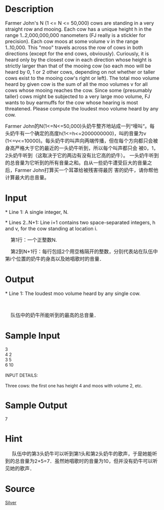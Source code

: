 
# Description

<div class="content"><p><span style="font-size: medium; ">Farmer John&#39;s N (1 &lt;= N &lt;= 50,000) cows are standing in a very straight row and mooing. Each cow has a unique height h in the range 1..2,000,000,000 nanometers (FJ really is a stickler for precision). Each cow moos at some volume v in the range 1..10,000. This &#34;moo&#34; travels across the row of cows in both directions (except for the end cows, obviously). Curiously, it is heard only by the closest cow in each direction whose height is strictly larger than that of the mooing cow (so each moo will be heard by 0, 1 or 2 other cows, depending on not whether or taller cows exist to the mooing cow&#39;s right or left).  The total moo volume heard by given cow is the sum of all the moo volumes v for all cows whose mooing reaches the cow. Since some (presumably taller) cows might be subjected to a very large moo volume, FJ wants to buy earmuffs for the cow whose hearing is most threatened. Please compute the loudest moo volume heard by any cow. </span></p>
<p></p>
<p><span style="font-size: medium; ">  Farmer John的N(1&lt;=N&lt;=50,000)头奶牛整齐地站成一列“嚎叫”。每头奶牛有一个确定的高度h(1&lt;=h&lt;=2000000000)，叫的音量为v (1&lt;=v&lt;=10000)。每头奶牛的叫声向两端传播，但在每个方向都只会被身高严格大于它的最近的一头奶牛听到，所以每个叫声都只会 被0，1，2头奶牛听到（这取决于它的两边有没有比它高的奶牛）。  一头奶牛听到的总音量为它听到的所有音量之和。自从一些奶牛遭受巨大的音量之后，Farmer John打算买一个耳罩给被残害得最厉 害的奶牛，请你帮他计算最大的总音量。</span></p></div>

# Input

<div class="content"><p><span style="font-size: medium; ">* Line 1: A single integer, N. </span></p>
<p><span style="font-size: medium; "> * Lines 2..N+1: Line i+1 contains two space-separated integers, h and         v, for the cow standing at location i.</span></p>
<p></p><p class="MsoNormal"><span style="font-size: medium; "><span lang="EN-US">    </span><span style="font-family: 宋体; ">第</span><span lang="EN-US">1</span><span style="font-family: 宋体; ">行：一个正整数</span><span lang="EN-US">N.</span></span></p>
<p class="MsoNormal"><span style="font-size: medium; "><span lang="EN-US">    </span><span style="font-family: 宋体; ">第</span><span lang="EN-US">2</span><span style="font-family: 宋体; ">到</span><span lang="EN-US">N+1</span><span style="font-family: 宋体; ">行：每行包括</span><span lang="EN-US">2</span><span style="font-family: 宋体; ">个用空格隔开的整数，分别代表站在队伍中第</span><span lang="EN-US">i</span><span style="font-family: 宋体; ">个位置的奶牛的身高以及她唱歌时的音量．</span></span></p>
<p></p></div>

# Output

<div class="content"><p><span style="font-size: medium; ">* Line 1: The loudest moo volume heard by any single cow.</span></p>
<p><span style="font-size: medium; "><br type="_moz"/>
</span></p>
<p><span style="font-size: medium; "><span lang="EN-US">    </span><span style="font-family: 宋体; ">队伍中的奶牛所能听到的最高的总音量．</span></span></p></div>

# Sample Input

<div class="content"><span class="sampledata">3<br/>
4 2<br/>
3 5<br/>
6 10<br/>
<br/>
INPUT DETAILS:<br/>
<br/>
Three cows: the first one has height 4 and moos with volume 2, etc.<br/>
</span></div>

# Sample Output

<div class="content"><span class="sampledata">7<br/>
</span></div>

# Hint

<div class="content"><p></p><p><span style="font-size: medium; "> </span><a id="fck_paste_padding"><span style="font-size: medium; ">﻿</span></a><span style="font-size: medium; "><span lang="EN-US">    </span><span style="font-family: 宋体; ">队伍中的第</span><span lang="EN-US">3</span><span style="font-family: 宋体; ">头奶牛可以听到第</span><span lang="EN-US">1</span><span style="font-family: 宋体; ">头和第</span><span lang="EN-US">2</span><span style="font-family: 宋体; ">头奶牛的歌声，于是她能听到的总音量为</span><span lang="EN-US">2+5=7</span><span style="font-family: 宋体; ">．虽然她唱歌时的音量为</span><span lang="EN-US">10</span><span style="font-family: 宋体; ">，但并没有奶牛可以听见她的歌声．</span></span></p><p></p></div>

# Source

<div class="content"><p><a href="problemset.php?search=Silver">Silver</a></p></div>

